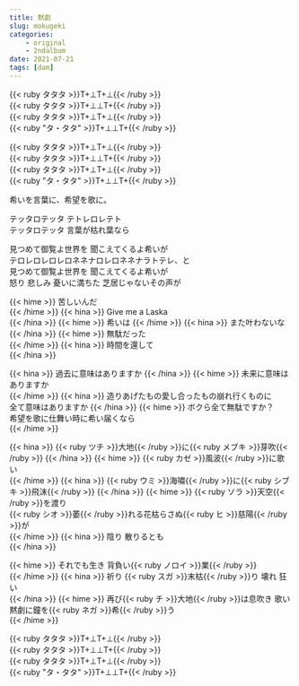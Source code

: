 ```yaml
---
title: 黙劇
slug: mokugeki
categories:
    - original
    - 2ndalbum
date: 2021-07-21
tags: [dam]
---
```


{{< ruby タタタ >}}T+⊥T+⊥{{< /ruby >}}  
{{< ruby タタタ >}}T+⊥⊥T+{{< /ruby >}}  
{{< ruby タタタ >}}T+⊥T+⊥{{< /ruby >}}  
{{< ruby "タ・タタ" >}}T+⊥⊥T+{{< /ruby >}}  

{{< ruby タタタ >}}T+⊥T+⊥{{< /ruby >}}  
{{< ruby タタタ >}}T+⊥⊥T+{{< /ruby >}}  
{{< ruby タタタ >}}T+⊥T+⊥{{< /ruby >}}  
{{< ruby "タ・タタ" >}}T+⊥⊥T+{{< /ruby >}}  

希いを言葉に、希望を歌に。  

テッタロテッタ テトレロレテト  
テッタロテッタ 言葉が枯れ葉なら  

見つめて御覧よ世界を 聞こえてくるよ希いが  
テロレロレロレロネネナロレロネネナラトテレ、と  
見つめて御覧よ世界を 聞こえてくるよ希いが  
怒り 悲しみ 憂いに満ちた 芝居じゃないその声が  

{{< hime >}}
苦しいんだ  
{{< /hime >}}
{{< hina >}}
Give me a Laska  
{{< /hina >}}
{{< hime >}}
希いは 
{{< /hime >}}
{{< hina >}}
また叶わないな  
{{< /hina >}}
{{< hime >}}
無駄だった  
{{< /hime >}}
{{< hina >}}
時間を還して  
{{< /hina >}}

{{< hina >}}
過去に意味はありますか 
{{< /hina >}}
{{< hime >}}
未来に意味はありますか  
{{< /hime >}}
{{< hina >}}
造りあげたもの愛し合ったもの崩れ行くものに  
全て意味はありますか 
{{< /hina >}}
{{< hime >}}
ボクら全て無駄ですか？  
希望を歌に仕舞い時に希い届くなら  
{{< /hime >}}


{{< hina >}}
{{< ruby ツチ >}}大地{{< /ruby >}}に{{< ruby メブキ >}}芽吹{{< /ruby >}} 
{{< /hina >}}
{{< hime >}}
{{< ruby カゼ >}}風波{{< /ruby >}}に歌い  
{{< /hime >}}
{{< hina >}}
{{< ruby ウミ >}}海嘯{{< /ruby >}}に{{< ruby シブキ >}}飛沫{{< /ruby >}} 
{{< /hina >}}
{{< hime >}}
{{< ruby ソラ >}}天空{{< /ruby >}}を渡り  
{{< ruby シオ >}}萎{{< /ruby >}}れる花枯らさぬ{{< ruby ヒ >}}慈陽{{< /ruby >}}が  
{{< /hime >}}
{{< hina >}}
陰り 散りるとも  
{{< /hina >}}

{{< hime >}}
それでも生き 背負い{{< ruby ノロイ >}}業{{< /ruby >}}  
{{< /hime >}}
{{< hina >}}
祈り {{< ruby スガ >}}末枯{{< /ruby >}}り 壊れ 狂い  
{{< /hina >}}
{{< hime >}}
再び{{< ruby チ >}}大地{{< /ruby >}}は息吹き 歌い  
黙劇に鐘を{{< ruby ネガ >}}希{{< /ruby >}}う  
{{< /hime >}}

{{< ruby タタタ >}}T+⊥T+⊥{{< /ruby >}}  
{{< ruby タタタ >}}T+⊥⊥T+{{< /ruby >}}  
{{< ruby タタタ >}}T+⊥T+⊥{{< /ruby >}}  
{{< ruby "タ・タタ" >}}T+⊥⊥T+{{< /ruby >}}  